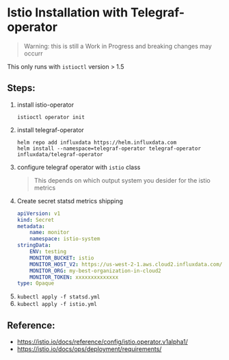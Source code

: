 # Istio Installation with Telegraf-operator

> Warning: this is still a Work in Progress and breaking changes may occurr

This only runs with `istioctl` version > 1.5

## Steps:
1. install istio-operator
   ```shell
   istioctl operator init
   ```
2. install telegraf-operator
    ```shell
    helm repo add influxdata https://helm.influxdata.com
    helm install --namespace=telegraf-operator telegraf-operator influxdata/telegraf-operator
    ```
3. configure telegraf operator with `istio` class
    > This depends on which output system you desider for the istio metrics
4. Create secret statsd metrics shipping
    ```yaml
    apiVersion: v1
    kind: Secret
    metadata:
        name: monitor
        namespace: istio-system
    stringData:
        ENV: testing
        MONITOR_BUCKET: istio
        MONITOR_HOST_V2: https://us-west-2-1.aws.cloud2.influxdata.com/
        MONITOR_ORG: my-best-organization-in-cloud2
        MONITOR_TOKEN: xxxxxxxxxxxxxx
    type: Opaque
    ```
5. `kubectl apply -f statsd.yml`
6. `kubectl apply -f istio.yml`


## Reference:
- https://istio.io/docs/reference/config/istio.operator.v1alpha1/
- https://istio.io/docs/ops/deployment/requirements/
